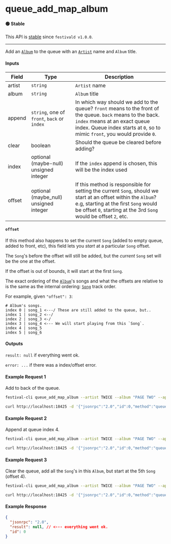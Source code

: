 # queue_add_map_album

#### 🟢 Stable
This API is [stable](/api-stability/marker.md) since `festivald v1.0.0`.

---

Add an [`Album`](/common-objects/album.md) to the queue with an [`Artist`](/common-objects/artist.md) name and `Album` title.

#### Inputs

| Field  | Type                                        | Description |
|--------|---------------------------------------------|-------------|
| artist | `string`                                    | `Artist` name
| album  | `string`                                    | `Album` title
| append | `string`, one of `front`, `back` or `index` | In which way should we add to the queue? `front` means to the front of the queue. `back` means to the back. `index` means at an exact queue index. Queue index starts at `0`, so to mimic `front`, you would provide `0`.
| clear  | boolean                                     | Should the queue be cleared before adding?
| index  | optional (maybe-null) unsigned integer      | If the `index` append is chosen, this will be the index used
| offset | optional (maybe_null) unsigned integer      | If this method is responsible for setting the current `Song`, should we start at an offset within the `Album`? e.g, starting at the first `Song` would be offset `0`, starting at the 3rd `Song` would be offset `2`, etc.

#### `offset`
If this method also happens to set the current `Song` (added to empty queue, added to front, etc), this field lets you _start_ at a particular `Song` offset.

The `Song`'s before the offset will still be added, but the _current_ `Song` set will be the one at the offset.

If the offset is out of bounds, it will start at the first `Song`.

The exact ordering of the [`Album`](/common-objects/album.md)'s songs and what the offsets are relative to is the same as the internal ordering: [`Song`](/common-objects/song.md) track order.

For example, given `"offset": 3`:
```plaintext
# Album's songs.
index 0 | song_1 <---/ These are still added to the queue, but..
index 1 | song_2 <--/
index 2 | song_3 <-/
index 3 | song_4 <--- We will start playing from this `Song`.
index 4 | song_5
index 5 | song_6
```

#### Outputs
`result: null` if everything went ok.

`error: ...` if there was a index/offset error.

#### Example Request 1
Add to back of the queue.
```bash
festival-cli queue_add_map_album --artist TWICE --album "PAGE TWO" --append back
```
```bash
curl http://localhost:18425 -d '{"jsonrpc":"2.0","id":0,"method":"queue_add_map_album","params":{"artist":"TWICE","album":"PAGE TWO","append":"back","clear":false}}'
```

#### Example Request 2
Append at queue index 4.
```bash
festival-cli queue_add_map_album --artist TWICE --album "PAGE TWO" --append index --index 4 
```
```bash
curl http://localhost:18425 -d '{"jsonrpc":"2.0","id":0,"method":"queue_add_map_album","params":{"artist":"TWICE","album":"PAGE TWO","append":"index","index":4,"clear":false}}'
```

#### Example Request 3
Clear the queue, add all the `Song`'s in this `Album`, but start at the 5th `Song` (offset 4).
```bash
festival-cli queue_add_map_album --artist TWICE --album "PAGE TWO" --append front --clear --offset 4
```
```bash
curl http://localhost:18425 -d '{"jsonrpc":"2.0","id":0,"method":"queue_add_map_album","params":{"artist":"TWICE","album":"PAGE TWO","append":"front","clear":true,"offset":4}}'
```

#### Example Response
```json
{
  "jsonrpc": "2.0",
  "result": null, // <--- everything went ok.
  "id": 0
}
```
